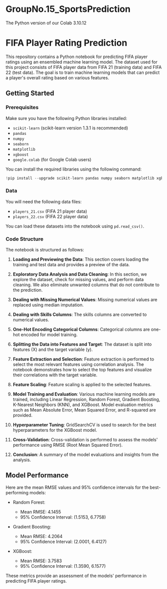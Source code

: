 # GroupNo.15_SportsPrediction
  The Python version of our Colab 3.10.12
  
# FIFA Player Rating Prediction

This repository contains a Python notebook for predicting FIFA player ratings using an ensembled machine learning model. The dataset used for this project consists of FIFA player data from FIFA 21 (training data) and FIFA 22 (test data). The goal is to train machine learning models that can predict a player's overall rating based on various features.

## Getting Started

### Prerequisites

Make sure you have the following Python libraries installed:

- `scikit-learn` (scikit-learn version 1.3.1 is recommended)
- `pandas`
- `numpy`
- `seaborn`
- `matplotlib`
- `xgboost`
- `google.colab` (for Google Colab users)

You can install the required libraries using the following command:

```python
!pip install --upgrade scikit-learn pandas numpy seaborn matplotlib xgboost
```

### Data

You will need the following data files:

- `players_21.csv` (FIFA 21 player data)
- `players_22.csv` (FIFA 22 player data)

You can load these datasets into the notebook using `pd.read_csv()`.

### Code Structure

The notebook is structured as follows:

1. **Loading and Previewing the Data**: This section covers loading the training and test data and provides a preview of the data.

2. **Exploratory Data Analysis and Data Cleaning**: In this section, we explore the dataset, check for missing values, and perform data cleaning. We also eliminate unwanted columns that do not contribute to the prediction.

3. **Dealing with Missing Numerical Values**: Missing numerical values are replaced using median imputation.

4. **Dealing with Skills Columns**: The skills columns are converted to numerical values.

5. **One-Hot Encoding Categorical Columns**: Categorical columns are one-hot encoded for model training.

6. **Splitting the Data into Features and Target**: The dataset is split into features (X) and the target variable (y).

7. **Feature Extraction and Selection**: Feature extraction is performed to select the most relevant features using correlation analysis. The notebook demonstrates how to select the top features and visualize their correlations with the target variable.

8. **Feature Scaling**: Feature scaling is applied to the selected features.

9. **Model Training and Evaluation**: Various machine learning models are trained, including Linear Regression, Random Forest, Gradient Boosting, K-Nearest Neighbors (KNN), and XGBoost. Model evaluation metrics such as Mean Absolute Error, Mean Squared Error, and R-squared are provided.

10. **Hyperparameter Tuning**: GridSearchCV is used to search for the best hyperparameters for the XGBoost model.

11. **Cross-Validation**: Cross-validation is performed to assess the models' performance using RMSE (Root Mean Squared Error).

12. **Conclusion**: A summary of the model evaluations and insights from the analysis.

## Model Performance

Here are the mean RMSE values and 95% confidence intervals for the best-performing models:

- Random Forest:
  - Mean RMSE: 4.1455
  - 95% Confidence Interval: (1.5153, 6.7758)

- Gradient Boosting:
  - Mean RMSE: 4.2064
  - 95% Confidence Interval: (2.0001, 6.4127)

- XGBoost:
  - Mean RMSE: 3.7583
  - 95% Confidence Interval: (1.3590, 6.1577)

These metrics provide an assessment of the models' performance in predicting FIFA player ratings. 
